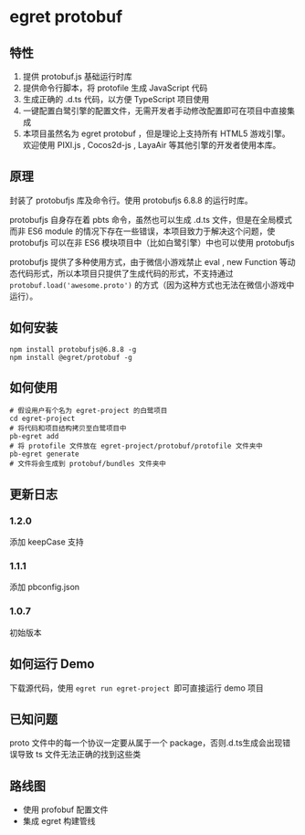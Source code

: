 # egret protobuf

## 特性


1. 提供 protobuf.js 基础运行时库
2. 提供命令行脚本，将 protofile 生成 JavaScript 代码
3. 生成正确的 .d.ts 代码，以方便 TypeScript 项目使用
4. 一键配置白鹭引擎的配置文件，无需开发者手动修改配置即可在项目中直接集成
5. 本项目虽然名为 egret protobuf ，但是理论上支持所有 HTML5 游戏引擎。欢迎使用 PIXI.js , Cocos2d-js , LayaAir 等其他引擎的开发者使用本库。

## 原理

封装了 protobufjs 库及命令行。使用 protobufjs 6.8.8 的运行时库。

protobufjs 自身存在着 pbts 命令，虽然也可以生成 .d.ts 文件，但是在全局模式而非 ES6 module 的情况下存在一些错误，本项目致力于解决这个问题，使 protobufjs 可以在非 ES6 模块项目中（比如白鹭引擎）中也可以使用 protobufjs 

protobufjs 提供了多种使用方式，由于微信小游戏禁止 eval , new Function 等动态代码形式，所以本项目只提供了生成代码的形式，不支持通过 ```protobuf.load('awesome.proto')``` 的方式（因为这种方式也无法在微信小游戏中运行）。


## 如何安装

```
npm install protobufjs@6.8.8 -g
npm install @egret/protobuf -g
```

## 如何使用

```
# 假设用户有个名为 egret-project 的白鹭项目
cd egret-project
# 将代码和项目结构拷贝至白鹭项目中
pb-egret add
# 将 protofile 文件放在 egret-project/protobuf/protofile 文件夹中
pb-egret generate
# 文件将会生成到 protobuf/bundles 文件夹中

```


## 更新日志

### 1.2.0

添加 keepCase 支持


### 1.1.1 

添加 pbconfig.json

### 1.0.7

初始版本


## 如何运行 Demo

下载源代码，使用 ```egret run egret-project ```即可直接运行 demo 项目

## 已知问题

proto 文件中的每一个协议一定要从属于一个 package，否则.d.ts生成会出现错误导致 ts 文件无法正确的找到这些类


## 路线图

* 使用 profobuf 配置文件
* 集成 egret 构建管线




